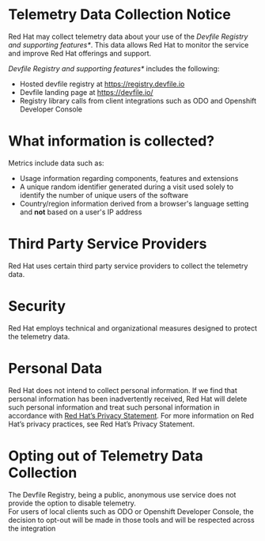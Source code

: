 # Telemetry Data Collection Notice

Red Hat may collect telemetry data about your use of the _Devfile Registry and supporting features*_. This data allows Red Hat to monitor the service and improve Red Hat offerings and support.

_Devfile Registry and supporting features*_ includes the following:
* Hosted devfile registry at https://registry.devfile.io
* Devfile landing page at https://devfile.io/
* Registry library calls from client integrations such as ODO and Openshift Developer Console

# What information is collected?

Metrics include data such as:

* Usage information regarding components, features and extensions
* A unique random identifier generated during a visit used solely to identify the number of unique users of the software
* Country/region information derived from a browser's language setting and **not** based on a user's IP address

# Third Party Service Providers

Red Hat uses certain third party service providers to collect the telemetry data.

# Security

Red Hat employs technical and organizational measures designed to protect the telemetry data.

# Personal Data

Red Hat does not intend to collect personal information. If we find that personal information has been inadvertently received, Red Hat will delete such personal information and treat such personal information in accordance with [Red Hat’s Privacy Statement](https://www.redhat.com/en/about/privacy-policy). For more information on Red Hat’s privacy practices, see Red Hat’s Privacy Statement.

# Opting out of Telemetry Data Collection

The Devfile Registry, being a public, anonymous use service does not provide the option to disable telemetry.    
For users of local clients such as ODO or Openshift Developer Console, the decision to opt-out will be made in those tools and will be respected across the integration

